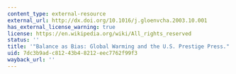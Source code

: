 ```yaml
---
content_type: external-resource
external_url: http://dx.doi.org/10.1016/j.gloenvcha.2003.10.001
has_external_license_warning: true
license: https://en.wikipedia.org/wiki/All_rights_reserved
status: ''
title: '"Balance as Bias: Global Warming and the U.S. Prestige Press."'
uid: 7dc3b9ad-c812-43b4-8212-eec7762f99f3
wayback_url: ''
---
```

